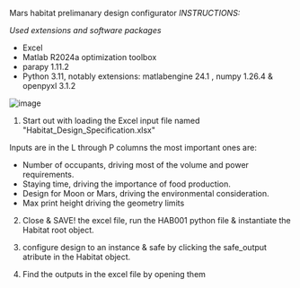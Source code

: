 Mars habitat prelimanary design configurator
_INSTRUCTIONS:_

_Used extensions and software packages_
- Excel
- Matlab R2024a
optimization toolbox
- parapy 1.11.2
- Python 3.11, notably extensions:
  matlabengine 24.1 , numpy 1.26.4 & openpyxl 3.1.2

![image](https://github.com/gooseHM/KnowledgeBE_project/assets/128814624/8a9d8634-0176-408f-bbbd-06a947d83a7c)



1. Start out with loading the Excel input file named "Habitat_Design_Specification.xlsx"

Inputs are in the L through P columns the most important ones are:
- Number of occupants,                    driving most of the volume and power requirements.
- Staying time,                           driving the importance of food production.
- Design for Moon or Mars,                driving the environmental consideration.
- Max print height                        driving the geometry limits

2. Close & SAVE! the excel file, run the HAB001 python file
   & instantiate the Habitat root object. 

3. configure design to an instance & safe by clicking the safe_output atribute in the Habitat object.
4. Find the outputs in the excel file by opening them 





